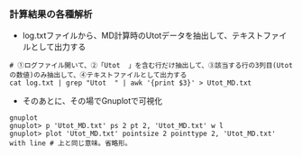 ### 計算結果の各種解析
- log.txtファイルから、MD計算時のUtotデータを抽出して、テキストファイルとして出力する
```
# ①ログファイル開いて、②「Utot  」を含む行だけ抽出して、③該当する行の3列目(Utotの数値)のみ抽出して、④テキストファイルとして出力する
cat log.txt | grep "Utot  " | awk '{print $3}' > Utot_MD.txt
```

- そのあとに、その場でGnuplotで可視化
```
gnuplot
gnuplot> p 'Utot_MD.txt' ps 2 pt 2, 'Utot_MD.txt' w l
gnuplot> plot 'Utot_MD.txt' pointsize 2 pointtype 2, 'Utot_MD.txt' with line # 上と同じ意味。省略形。
```
